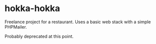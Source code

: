 # hokka-hokka

Freelance project for a restaurant. Uses a basic web stack with a simple PHPMailer.

Probably deprecated at this point.
